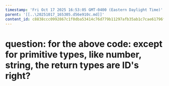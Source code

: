 ```yaml
---
timestamp: 'Fri Oct 17 2025 16:53:05 GMT-0400 (Eastern Daylight Time)'
parent: '[[..\20251017_165305.d56e910c.md]]'
content_id: c8838ccc0992867c1f0dba53414c76d779b11297afb35ab1c7cae61796fa39d5
---
```


# question: for the above code: except for primitive types, like number, string, the return types are ID's right?
